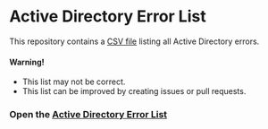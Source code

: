 # Active Directory Error List

This repository contains a [CSV file](ad-errors.csv) listing all Active Directory errors.

#### Warning!
- This list may not be correct.
- This list can be improved by creating issues or pull requests.

### Open the [Active Directory Error List](ad-errors.csv)
